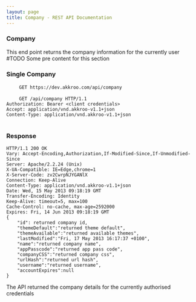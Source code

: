 ```yaml
---
layout: page
title: Company - REST API Documentation
---
```


### Company

This end point returns the company information for the currently user
#TODO Some pre content for this section

### Single Company
<pre>
    <code class="endpoint">GET https://dev.akkroo.com/api/company</code>
</pre>

<pre>
    <code class="payload">GET /api/company HTTP/1.1
Authorization: Bearer <span class="highlight">&lt;client credentials&gt;</span>
Accept: application/vnd.akkroo-v1.1+json
Content-Type: application/vnd.akkroo-v1.1+json
</code>
</pre>


### Response

<pre><code>HTTP/1.1 200 OK
Vary: Accept-Encoding,Authorization,If-Modified-Since,If-Unmodified-Since
Server: Apache/2.2.24 (Unix)
X-UA-Compatible: IE=Edge,chrome=1
X-Server-Code: zv2CwrpNJYGANlX
Connection: Keep-Alive
Content-Type: application/vnd.akkroo-v1.1+json
Date: Wed, 15 May 2013 09:18:19 GMT
Transfer-Encoding: Identity
Keep-Alive: timeout=5, max=100
Cache-Control: no-cache, max-age=2592000
Expires: Fri, 14 Jun 2013 09:18:19 GMT
{
	"id": returned company id,
	"themeDefault":"returned theme default",
	"themeAvailable":"returned available themes",
	"lastModified":"Fri, 17 May 2013 16:17:37 +0100",
	"name":"returned company name",
	"appPasscode":"returned app pass code",
	"companyCSS":"returned company css",
	"urlHash":"returned url hash",
	"username":"returned username",
	"accountExpires":null
}</code></pre>

The API returned the company details for the currently authorised credentials